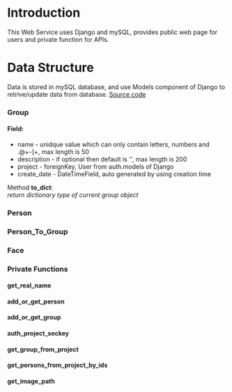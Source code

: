 # Introduction
  This Web Service uses Django and mySQL, provides public web page for users and private function for APIs.
 
# Data Structure
  Data is stored in mySQL database, and use Models component of Django to retrive/update data from database. 
  [Source code](https://github.com/fcharmy/face/blob/master/face_web/face_tech/models.py)
  
### Group
#### Field:  
  * name - unidque value which can only contain letters, numbers and .@+-]+, max length is 50   
  * description - if optional then default is '', max length is 200  
  * project - foreignKey, User from auth.models of Django  
  * create_date - DateTimeField, auto generated by using creation time  
  
  Method **to_dict**:  
  _return dictionary type of current group object_
    
### Person
### Person_To_Group
### Face

### Private Functions
#### get_real_name
#### add_or_get_person
#### add_or_get_group
#### auth_project_seckey
#### get_group_from_project
#### get_persons_from_project_by_ids
#### get_image_path
